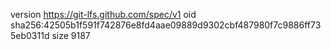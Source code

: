 version https://git-lfs.github.com/spec/v1
oid sha256:42505b1f591f742876e8fd4aae09889d9302cbf487980f7c9886ff735eb0311d
size 9187
